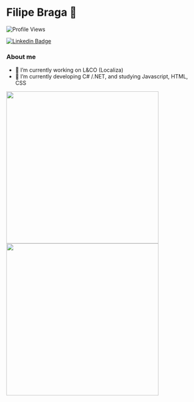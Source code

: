 # Filipe Braga 👋
![Profile Views](https://profile-counter.glitch.me/filipembraga/count.svg)

[![Linkedin Badge](https://img.shields.io/badge/LinkedIn-0077B5?style=for-the-badge&logo=linkedin&logoColor=white)](https://www.linkedin.com/in/filipe-braga-b052949a/) 

### About me
- 🚙 I’m currently working on L&CO (Localiza)
- 🌱 I’m currently developing C# /.NET, and studying Javascript, HTML, CSS

<img  align="left"  width="400px" src="https://github-readme-stats.vercel.app/api?username=filipembraga&show_icons=true"/>
<img  align="left"  width="400px" src="https://github-readme-stats.vercel.app/api/top-langs/?username=filipembraga&layout=compact&hide=shell"/>


